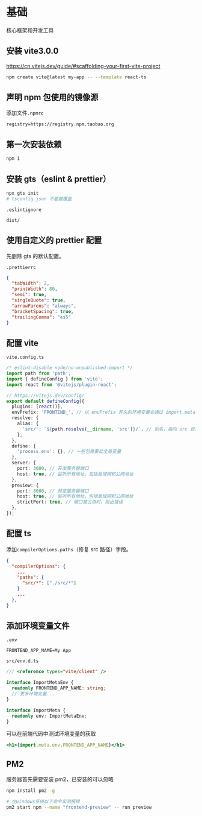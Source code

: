 # 基础

核心框架和开发工具

## 安装 vite3.0.0

https://cn.vitejs.dev/guide/#scaffolding-your-first-vite-project

```bash
npm create vite@latest my-app -- --template react-ts
```

## 声明 npm 包使用的镜像源

添加文件`.npmrc`

```
registry=https://registry.npm.taobao.org
```

## 第一次安装依赖

```bash
npm i
```

## 安装 gts（eslint & prettier）

```bash
npx gts init
# tsconfig.json 不能被覆盖
```

`.eslintignore`

```
dist/
```

## 使用自定义的 prettier 配置

先删除 gts 的默认配置。

`.prettierrc`

```json
{
  "tabWidth": 2,
  "printWidth": 80,
  "semi": true,
  "singleQuote": true,
  "arrowParens": "always",
  "bracketSpacing": true,
  "trailingComma": "es5"
}
```

## 配置 vite

`vite.config.ts`

```ts
/* eslint-disable node/no-unpublished-import */
import path from 'path';
import { defineConfig } from 'vite';
import react from '@vitejs/plugin-react';

// https://vitejs.dev/config/
export default defineConfig({
  plugins: [react()],
  envPrefix: 'FRONTEND_', // 以 envPrefix 开头的环境变量会通过 import.meta.env 暴露在你的客户端源码中
  resolve: {
    alias: {
      'src/': `${path.resolve(__dirname, 'src')}/`, // 别名，指向 src 目录
    },
  },
  define: {
    'process.env': {}, // 一些包需要此全局变量
  },
  server: {
    port: 3000, // 开发服务器端口
    host: true, // 监听所有地址，包括局域网和公网地址
  },
  preview: {
    port: 8000, // 预览服务器端口
    host: true, // 监听所有地址，包括局域网和公网地址
    strictPort: true, // 端口被占用时，抛出错误
  },
});
```

## 配置 ts

添加`compilerOptions.paths`（修复 src 路径）字段。

```json
{
  "compilerOptions": {
    ...
    "paths": {
      "src/*": ["./src/*"]
    }
    ...
  },
}
```

## 添加环境变量文件

`.env`

```env
FRONTEND_APP_NAME=My App
```

`src/env.d.ts`

```ts
/// <reference types="vite/client" />

interface ImportMetaEnv {
  readonly FRONTEND_APP_NAME: string;
  // 更多环境变量...
}

interface ImportMeta {
  readonly env: ImportMetaEnv;
}
```

可以在前端代码中测试环境变量的获取

```jsx
<h1>{import.meta.env.FRONTEND_APP_NAME}</h1>
```

## PM2

服务器首先需要安装 pm2，已安装的可以忽略

```bash
npm install pm2 -g

# 在windows系统以下命令实测报错
pm2 start npm --name "frontend-preview" -- run preview
```
